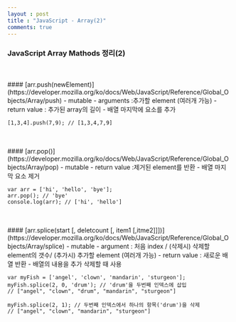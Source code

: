 ```yaml
---
layout : post
title : "JavaScript - Array(2)"
comments: true
---
```


### JavaScript Array Mathods 정리(2)
<br/>
<br/>
#### [arr.push(newElement)](https://developer.mozilla.org/ko/docs/Web/JavaScript/Reference/Global_Objects/Array/push)
- mutable
- arguments :추가할 element (여러개 가능)
- return value : 추가된 array의 길이
- 배열 마지막에 요소를 추가

```
[1,3,4].push(7,9); // [1,3,4,7,9]
```
<br/>
<br/>
#### [arr.pop()](https://developer.mozilla.org/ko/docs/Web/JavaScript/Reference/Global_Objects/Array/pop)
- mutable
- return value :제거된 element를 반환
- 배열 마지막 요소 제거

```
var arr = ['hi', 'hello', 'bye'];
arr.pop(); // 'bye'
console.log(arr); // ['hi', 'hello']
```
<br/>
<br/>
#### [arr.splice(start [, deletcount [, item1 [,itme2]]])](https://developer.mozilla.org/ko/docs/Web/JavaScript/Reference/Global_Objects/Array/splice)
- mutable
- argument : 처음 index / (삭제시) 삭제할 element의 갯수/ (추가시) 추가할 element (여러개 가능)
- return value : 새로운 배열 반환
- 배열의 내용을 추가 삭제할 때 사용

```
var myFish = ['angel', 'clown', 'mandarin', 'sturgeon'];
myFish.splice(2, 0, 'drum'); // 'drum'을 두번째 인덱스에 삽입
// ["angel", "clown", "drum", "mandarin", "sturgeon"]

myFish.splice(2, 1); // 두번째 인덱스에서 하나의 항목('drum')을 삭제
// ["angel", "clown", "mandarin", "sturgeon"]
```

